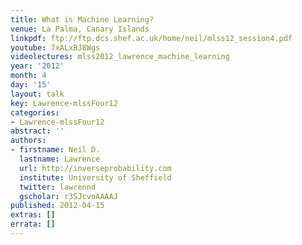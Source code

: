 ```yaml
---
title: What is Machine Learning?
venue: La Palma, Canary Islands
linkpdf: ftp://ftp.dcs.shef.ac.uk/home/neil/mlss12_session4.pdf
youtube: 7xALxBJ8Wgs
videolectures: mlss2012_lawrence_machine_learning
year: '2012'
month: 4
day: '15'
layout: talk
key: Lawrence-mlssFour12
categories:
- Lawrence-mlssFour12
abstract: ''
authors:
- firstname: Neil D.
  lastname: Lawrence
  url: http://inverseprobability.com
  institute: University of Sheffield
  twitter: lawrennd
  gscholar: r3SJcvoAAAAJ
published: 2012-04-15
extras: []
errata: []
---
```

